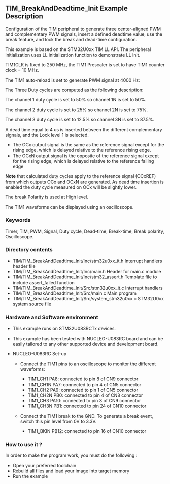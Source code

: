 ## <b>TIM_BreakAndDeadtime_Init Example Description</b>

Configuration of the TIM peripheral to
generate three center-aligned PWM and complementary PWM signals,
insert a defined deadtime value,
use the break feature,
and lock the break and dead-time configuration.

This example is based on the STM32U0xx TIM LL API. The peripheral initialization
uses LL initialization function to demonstrate LL Init.

TIM1CLK is fixed to 250 MHz, the TIM1 Prescaler is set to have
TIM1 counter clock = 10 MHz.

The TIM1 auto-reload is set to generate PWM signal at 4000 Hz:

The Three Duty cycles are computed as the following description:

The channel 1 duty cycle is set to 50% so channel 1N is set to 50%.

The channel 2 duty cycle is set to 25% so channel 2N is set to 75%.

The channel 3 duty cycle is set to 12.5% so channel 3N is set to 87.5%.

A dead time equal to 4 us is inserted between
the different complementary signals, and the Lock level 1 is selected.

  - The OCx output signal is the same as the reference signal except for the rising edge,
    which is delayed relative to the reference rising edge.
  - The OCxN output signal is the opposite of the reference signal except for the rising
    edge, which is delayed relative to the reference falling edge

**Note** that calculated duty cycles apply to the reference signal (OCxREF) from
which outputs OCx and OCxN are generated. As dead time insertion is enabled the
duty cycle measured on OCx will be slightly lower.

The break Polarity is used at High level.

The TIM1 waveforms can be displayed using an oscilloscope.

### <b>Keywords</b>

Timer, TIM, PWM, Signal, Duty cycle, Dead-time, Break-time, Break polarity, Oscilloscope.

### <b>Directory contents</b>

  - TIM/TIM_BreakAndDeadtime_Init/Inc/stm32u0xx_it.h          Interrupt handlers header file
  - TIM/TIM_BreakAndDeadtime_Init/Inc/main.h                  Header for main.c module
  - TIM/TIM_BreakAndDeadtime_Init/Inc/stm32_assert.h          Template file to include assert_failed function
  - TIM/TIM_BreakAndDeadtime_Init/Src/stm32u0xx_it.c          Interrupt handlers
  - TIM/TIM_BreakAndDeadtime_Init/Src/main.c                  Main program
  - TIM/TIM_BreakAndDeadtime_Init/Src/system_stm32u0xx.c      STM32U0xx system source file

### <b>Hardware and Software environment</b>

  - This example runs on STM32U083RCTx devices.

  - This example has been tested with NUCLEO-U083RC board and can be
    easily tailored to any other supported device and development board.

  - NUCLEO-U083RC Set-up

    - Connect the TIM1 pins to an oscilloscope to monitor the different waveforms:
      - TIM1_CH1  PA8: connected to pin 8 of CN9 connector
      - TIM1_CH1N PA7: connected to pin 4 of CN5 connector
      - TIM1_CH2  PA9: connected to pin 1 of CN5 connector
      - TIM1_CH2N PB0: connected to pin 4 of CN8 connector
      - TIM1_CH3  PA10: connected to pin 3 of CN9 connector
      - TIM1_CH3N PB1: connected to pin 24 of CN10 connector

    - Connect the TIM1 break to the GND. To generate a break event, switch this
      pin level from 0V to 3.3V.
      - TIM1_BKIN  PB12: connected to pin 16 of CN10 connector

### <b>How to use it ?</b>

In order to make the program work, you must do the following :

 - Open your preferred toolchain
 - Rebuild all files and load your image into target memory
 - Run the example


